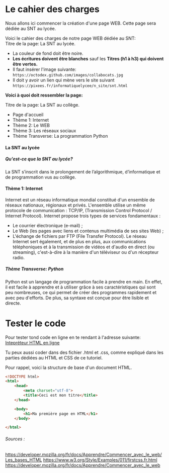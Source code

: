 # Le cahier des charges
Nous allons ici commencer la création d'une page WEB. Cette page sera dédiée au SNT au lycée.

Voici le cahier des charges de notre page WEB dédiée au SNT:<br>
Titre de la page: La SNT au lycée.<br>
* La couleur de fond doit être noire.
* **Les écritures doivent être blanches** sauf les **Titres (h1 à h3) qui doivent être vertes.**
* Il faut insérer l'image suivante: `https://octodex.github.com/images/collabocats.jpg`
* Il doit y avoir un lien qui mène vers le site suivant `https://pixees.fr/informatiquelycee/n_site/snt.html`


**Voici à quoi doit ressembler la page:**<br>

Titre de la page: La SNT au collège.<br>
* Page d'accueil
* Thème 1: Internet
* Thème 2: Le WEB
* Thème 3: Les réseaux sociaux
* Thème Transverse: La programmation Python

#### La SNT au lycée
##### Qu'est-ce que la SNT au lycée?
La SNT s’inscrit dans le prolongement de l’algorithmique, d’informatique et de programmation vus au collège.
#### Thème 1: Internet
Internet est un réseau informatique mondial constitué d'un ensemble de réseaux nationaux, régionaux et privés. L'ensemble utilise un même protocole de communication : TCP/IP, (Transmission Control Protocol / Internet Protocol).
Internet propose trois types de services fondamentaux :
+ Le courrier électronique (e-mail) ;
+ Le Web (les pages avec liens et contenus multimédia de ses sites Web) ;
+ L'échange de fichiers par FTP (File Transfer Protocol).
Le réseau Internet sert également, et de plus en plus, aux communications téléphoniques et à la transmission de vidéos et d'audio en direct (ou streaming), c'est-à-dire à la manière d'un téléviseur ou d'un récepteur radio. 
##### Thème Transverse: Python
Python est un langage de programmation facile à prendre en main.
En effet, il est facile à apprendre et à utiliser grâce à ses caractéristiques qui sont peu nombreuses, ce qui permet de créer des programmes rapidement et avec peu d'efforts.
De plus, sa syntaxe est conçue pour être lisible et directe. 

# Tester le code
Pour tester tond code en ligne en te rendant à l'adresse suivante:
[Intepréteur HTML en ligne](https://htmledit.squarefree.com/)

Tu peux aussi coder dans des fichier .html et .css, comme expliqué dans les parties dédiées au HTML et CSS de ce tutoriel.<br>

Pour rappel, voici la structure de base d'un document HTML.
```html
<!DOCTYPE html>
<html>
    <head>
        <meta charset="utf-8">
        <title>Ceci est mon titre</title>
    </head>

    <body>
        <h1>Ma première page en HTML</h1>
    </body>

</html>
```

###### Sources :

<https://developer.mozilla.org/fr/docs/Apprendre/Commencer_avec_le_web/Les_bases_HTML>
<https://www.w3.org/Style/Examples/011/firstcss.fr.html>
<https://developer.mozilla.org/fr/docs/Apprendre/Commencer_avec_le_web>
